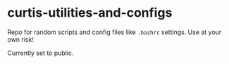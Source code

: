 # curtis-utilities-and-configs

Repo for random scripts and config files like `.bashrc` settings. Use at your own risk!

Currently set to public.

